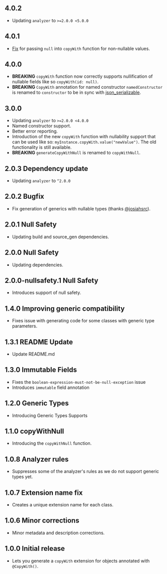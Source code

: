 ## 4.0.2
* Updating `analyzer` to `>=2.0.0 <5.0.0`

## 4.0.1
* [Fix](https://github.com/numen31337/copy_with_extension/issues/45) for passing `null` into `copyWith` function for non-nullable values.

## 4.0.0
* **BREAKING** `copyWith` function now correctly supports nullification of nullable fields like so `copyWith(id: null)`.
* **BREAKING** `CopyWith` annotation for named constructor `namedConstructor` is renamed to `constructor` to be in sync with [json_serializable](https://pub.dev/packages/json_serializable).

## 3.0.0
* Updating `analyzer` to `>=2.0.0 <4.0.0`
* Named constructor support.
* Better error reporting.
* Introduction of the new `copyWith` function with nullability support that can be used like so: `myInstance.copyWith.value("newValue")`. The old functionality is still available.
* **BREAKING** `generateCopyWithNull` is renamed to `copyWithNull`.

## 2.0.3 Dependency update
* Updating `analyzer` to `^2.0.0`

## 2.0.2 Bugfix
* Fix generation of generics with nullable types (thanks [@josiahsrc](https://github.com/josiahsrc)).

## 2.0.1 Null Safety
* Updating build and source_gen dependencies.

## 2.0.0 Null Safety
* Updating dependencies.

## 2.0.0-nullsafety.1 Null Safety
* Introduces support of null safety.

## 1.4.0 Improving generic compatibility
* Fixes issue with generating code for some classes with generic type parameters.

## 1.3.1 README Update
* Update README.md

## 1.3.0 Immutable Fields
* Fixes the `boolean-expression-must-not-be-null-exception` issue
* Introduces `immutable` field annotation

## 1.2.0 Generic Types

* Introducing Generic Types Supports

## 1.1.0 copyWithNull

* Introducing the `copyWithNull` function.

## 1.0.8 Analyzer rules

* Suppresses some of the analyzer's rules as we do not support generic types yet.

## 1.0.7 Extension name fix

* Creates a unique extension name for each class.

## 1.0.6 Minor corrections

* Minor metadata and description corrections.

## 1.0.0 Initial release

* Lets you generate a `copyWith` extension for objects annotated with `@CopyWith()`.